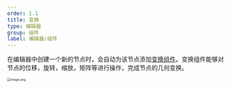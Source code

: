 ```yaml
---
order: 1.1
title: 变换
type: 编辑器
group: 组件
label: 编辑器/组件
---
```


在编辑器中创建一个新的节点时，会自动为该节点添加[变换组件](${docs}transform-cn)。变换组件能够对节点的位移，旋转，缩放，矩阵等进行操作，完成节点的几何变换。

<img src="https://gw.alipayobjects.com/mdn/rms_d27172/afts/img/A*o9d3QpnXvfQAAAAAAAAAAAAAARQnAQ" alt="image.png" style="zoom:50%;" />